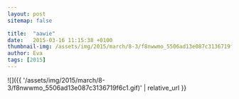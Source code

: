 ```yaml
---
layout: post
sitemap: false

title:  "aawie"
date:   2015-03-16 11:15:38 +0100
thumbnail-img: /assets/img/2015/march/8-3/f8nwwmo_5506ad13e087c3136719f6c1.gif
author: Eva
tags: [2015]
---
```




![]({{ '/assets/img/2015/march/8-3/f8nwwmo_5506ad13e087c3136719f6c1.gif)'  | relative_url }}

